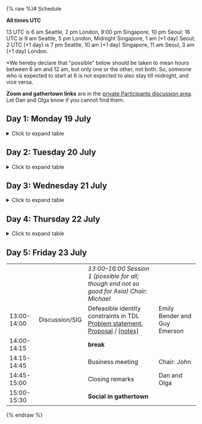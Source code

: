 {% raw %}# Schedule

**All times UTC** 

13 UTC is 6 am Seattle, 2 pm London, 9:00 pm Singapore, 10 pm Seoul; 16 UTC is 9 am Seattle, 5 pm London, Midnight Singapore, 1 am (+1 day) Seoul; 2 UTC (+1 day) is 7 pm Seattle, 10 am (+1 day) Singapore, 11 am Seoul, 3 am (+1 day) London. 

*We hereby declare that "possible" below should be taken to mean hours between 6 am and 12 am, but only one or the other, not both. So, someone who is expected to start at 6 is not expected to also stay till midnight, and vice versa.

**Zoom and gathertown links** are in the [private Participants discussion area](https://github.com/orgs/delph-in/teams/participants). Let Dan and Olga know if you cannot find them.

## Day 1: Monday 19 July
<details>
  <summary>Click to expand table</summary>


|    | |    |      |
|------------|---------------------|--------------------------------------------------------------------------------|-------------------------------------|
| | |*13:00–15:30 Session 1 (possible\* for all) Chair: Dan*| |
|13:00-13:10 | |[Opening remarks](https://github.com/delph-in/docs/raw/main/summits/2021/2021OpeningRemarks.pdf) | Dan, Olga |
|13:10-13:55 | |site updates: [NTU](https://github.com/delph-in/docs/raw/main/summits/2021/ntu-update-2021.pdf), [Brazil](https://github.com/delph-in/docs/raw/main/summits/2021/update-br-2021.pdf), [Cambridge](https://github.com/delph-in/docs/raw/main/summits/2021/cambridge.pdf), [UW](https://github.com/delph-in/docs/raw/main/summits/2021/UW-site-update.pdf), [Korea](https://github.com/delph-in/docs/raw/main/summits/2021/korea2021.pdf), [Trondheim](https://github.com/delph-in/docs/raw/main/summits/2021/Trondheim2021.pdf), [Stanford](https://github.com/delph-in/docs/raw/main/summits/2021/Stanford2021.pdf) |  Alexandre, Sanghoun, Francis, Guy, Lars, Dan, Emily |
| 13:55-14:00| | **break** | |
|14:00-14:45 | Long presentation |[PhD report: Zhong updates and mal-ruled treebanks (ERG+Zhong)](https://github.com/delph-in/docs/raw/main/summits/2021/2021_delphin_lmc-phd-update.pdf) | Luis Morgado da Costa |
| 14:45-15:30| |**Social in gathertown** |  |
|    | |    |      |
| | |*16:00–18:10 Session 2 (good for Europe/Africa and the Americas) Chair: Dan*| |
|16:00-16:20 | Short presentation | [PhD thesis report: Wh-questions in the Grammar Matrix](https://github.com/delph-in/docs/raw/main/summits/2021/Zamaraeva_DELPH_IN2021_wh.pdf) | Olga Zamaraeva |
|16:20-16:40 | Short presentation | [Master's thesis proposal: Adnominal possession inference for AGGREGATION](https://github.com/delph-in/docs/raw/main/summits/2021/AllisonDods_aggupdate_2021.pdf) | Allison Dods |
| 16:40-17:00| Short presentation | [Using synthetic Polish grammar variants to evaluate biases in neural dependency parsing models](https://github.com/delph-in/docs/raw/main/summits/2021/czarnowska2021inductive-biases.pdf) | Paula Czarnowska |
|17:00-17:10 |  |**break** |  |
| 17:10-18:10 | Discussion/SIG | [DELPH-IN resources via Huggingface?](https://github.com/delph-in/docs/raw/main/summits/2021/mcmillanmajor2021HuggingFace.pdf)  [(notes)](https://delph-in.github.io/docs/summits/Virtual2021HuggingFace)| Angie McMillan-Major and Emily Bender |
|    | |    |      |
| (+1 day; Tue 20th in Asia) | |*2:00–3:00 Session 3 (good for Asia and West Coast America; start OK for the Americas) Chair: Not required*| |
| 2:00-3:00 | Tutorial | [fftb, chart mapping, generic entries](https://github.com/delph-in/docs/raw/main/summits/2021/2021_delphin_fftb-repp-chartmap-discussion-notes.pdf) | Requestor: Luis; Host: Dan |

</details>


## Day 2: Tuesday 20 July
<details>
  <summary>Click to expand table</summary>


|    | |    |      |
|------------|---------------------|--------------------------------------------------------------------------------|-------------------------------------|
| | |*13:00–15:30 Session 1 (possible for all) Chair: Francis*| |
|13:00-13:45 | Long presentation  | [Turing completeness of unification](https://github.com/delph-in/docs/raw/main/summits/2021/turing.pdf) [[demo grammar](https://github.com/delph-in/docs/tree/main/summits/2021/turing-demo-grammar)] | Guy Emerson |
| 13:45-14:05| Short presentation | [ERG 2020 update](https://github.com/delph-in/docs/raw/main/summits/2021/ERG2020update.pdf) | Dan Flickinger|
| 14:05-14:10| | **break** | |
| 14:10-15:10 | Discussion | [Infrastructure and governance; move to Github](https://github.com/delph-in/docs/raw/main/summits/2021/delph-in_infrastructure.pdf) [(notes)](https://github.com/delph-in/docs/wiki/Virtual2021Infrastructure) | Michael, Alexandre, and Olga |
| 15:10-15:30| |**Social in gathertown** |  |
|    | |    |      |
| | |*16:00–18:10 Session 2 (good for Europe/Africa and the Americas) Chair: Emily*| |
|16:00-16:20 | Short presentation |[Master's thesis report: AGG morphology](https://github.com/delph-in/docs/raw/main/summits/2021/Conrad_DELPH-IN_thesis_presentation.pdf)| Liz Conrad |
|16:20-17:05 | Long presentation |[Lexical threading in the Grammar Matrix](https://github.com/delph-in/docs/raw/main/summits/2021/Zamaraeva_DELPH_IN2021_lexthread.pdf) | Olga Zamaraeva |
| 17:05-17:10| | **break** | |
| 17:10-18:10 | Discussion | Linking plural features to semantic plurality [(slides)](https://github.com/delph-in/docs/raw/main/summits/2021/ann2021plurals.pdf) [(notes)](https://github.com/delph-in/docs/wiki/Virtual2021PluralSemantics) | Ann Copestake |
|    | |    |      |
|(+1 day; Wed 21st in Asia) | |*2:00–3:30 Session 3 (good for Asia and West Coast America; start OK for the Americas) Chair: Dan*| |
|2:00-2:45 | Long presentation |PorGram| Alexandre Rademaker and Leonel Figueiredo de Alencar  |
| 2:45-2:50| | **break** | |
| 2:50-3:10| Short presentation | [Adjective-headed sentences in Singlish](https://github.com/delph-in/docs/raw/main/summits/2021/Chow2021SinglishAdj.pdf) | Siew Yeng Chow|
|3:10-3:30| Short presentation | [MRS-based generation using transformers](https://github.com/delph-in/docs/raw/main/summits/2021/Lee%20-%20MRS-based%20Generation%20Using%20Transformer_v2.pdf) | Gyu-min Lee|
</details>


## Day 3: Wednesday 21 July

<details>
  <summary>Click to expand table</summary>


|    | |    |      |
|------------|---------------------|--------------------------------------------------------------------------------|-------------------------------------|
| | |*13:00–15:30 Session 1 (possible for all) Chair: Guy*| |
| 13:00-13:45| Long presentation | [LKB-FOS update](https://github.com/delph-in/docs/raw/main/summits/2021/lkb-fos-update-21.pdf) | John Carroll |
| 13:45-14:00|  | **break** | |
| 14:00-15:00| Tutorial | Large lexicons (obtaining them with AGG tools, maintaining them), reusing lexical resources, handling productive word formation rules ([notes](https://delph-in.github.io/docs/summits/Virtual2021Lexicon))  | Requestor: Alexandre; Hosts: Emily/Liz (AGG), **TBD** (rest) |
| 15:00-15:30| |**Social in gathertown** |  |
|    | |    |      |
| | |*16:00–18:10 Session 2 (good for Europe/Africa and the Americas) Chair: Not required*| |
| 16:00-17:00| Discussion | [Parsing prospects for and with HPSG](https://github.com/delph-in/docs/raw/main/summits/2021/Zamaraeva_DELPH-IN2021-parsing.pdf) ([notes](https://delph-in.github.io/docs/summits/Virtual2021ParsingProspects))| Olga Zamaraeva |
|    | |    |      |
| (+1 day; Thu 22nd in Asia) | |*2:00–4:00 Session 3 (good for Asia and West Coast America; start OK for the Americas) Chair: Alexandre*| |
|2:00-2:45 | Long presentation | [Evaluating error detection in parsing second-language learner data using mal-rules](https://github.com/delph-in/docs/raw/main/summits/2021/ErrorsDPF2021.pdf)| Dan Flickinger |
| 2:45-2:50|  | **break** | |
| 2:50-4:00| Discussion/SIG |  Data statements for treebanks ([notes](https://delph-in.github.io/docs/summits/Virtual2021DataStatements))| Emily Bender and Angie McMillan-Major|
</details>


## Day 4: Thursday 22 July

<details>
  <summary>Click to expand table</summary>


|    | |    |      |
|------------|---------------------|--------------------------------------------------------------------------------|-------------------------------------|
| | |*13:00–15:00 Session 1 (possible for all) Chair: Not required*| |
| 13:00-15:00| | **Main Social:** [Trivia game](https://github.com/delph-in/docs/raw/main/summits/2021/2021_Trivia.pdf) (and hanging out afterwards) | |
|    | |    |      |
| | |*16:00–18:10 Session 2 (good for Europe/Africa and the Americas) Chair: Sanghoun*| |
| 16:00-16:20| Short presentation| WQL/WSI web interface for querying profiles [note](https://github.com/delph-in/docs/raw/main/summits/2021/arademaker-wsi-wql.pdf) | Alexandre Rademaker |
| 16:20-17:05| Long presentation | [RepGraph](https://repgraph.vercel.app/): A Tool for Visualising and Analysing Meaning Representation Graphs  | Jaron Cohen, Roy Cohen, Edan Toledo, Jan Buys|
| 17:05-17:10|  | **break** | |
| 17:10-18:10| Tutorial | [Functional Distributional Semantics](https://github.com/delph-in/docs/raw/main/summits/2021/func-dist-sem-tutorial.pdf) | Requestor: Alexandre; Host: Guy |
|    | |    |      |
| (+1 day; Fri 23d in Asia)| |*2:00–4:00 Session 3 (good for Asia and West Coast America; start OK for the Americas) Chair: Luis*| |
|2:00-2:45 | Long presentation | Merging WordNet gloss DRMSs with sense annotations [note](https://github.com/delph-in/docs/raw/main/summits/2021/arademaker-glosstag.pdf)  | Alexandre Rademaker |
| 2:45-3:00|  | **break** | |
| 3:00-4:00| Discussion |  [Implemented grammars for pursuing linguistic research questions (starting a project on Sahaptin)](https://github.com/delph-in/docs/raw/main/summits/2021/ZamaraevaHargusDELPHIN2021Sahaptin.pdf) [notes](https://github.com/delph-in/docs/wiki/Virtual2021Sahaptin)| Olga Zamaraeva, Sharon Hargus|
</details>


## Day 5: Friday 23 July

|    | |    |      |
|------------|---------------------|--------------------------------------------------------------------------------|-------------------------------------|
| | |*13:00–16:00 Session 1 (possible for all; though end not so good for Asia) Chair: Michael*| |
| 13:00-14:00| Discussion/SIG| Defeasible identity constraints in TDL<br>[Problem statement](https://github.com/delph-in/docs/raw/main/summits/2021/Virual2021DefeasibleIdentity.pdf), [Proposal](https://github.com/delph-in/docs/raw/main/summits/2021/defeasible-proposal.pdf) / [(notes)](https://delph-in.github.io/docs/summits/Virtual2021DefeasibleIdentity)| Emily Bender and Guy Emerson |
| 14:00-14:15|  | **break** | |
| 14:15-14:45| | Business meeting | Chair: John |
| 14:45-15:00| | Closing remarks | Dan and Olga |
| 15:00-15:30| |**Social in gathertown** |  |
<update date omitted for speed>{% endraw %}